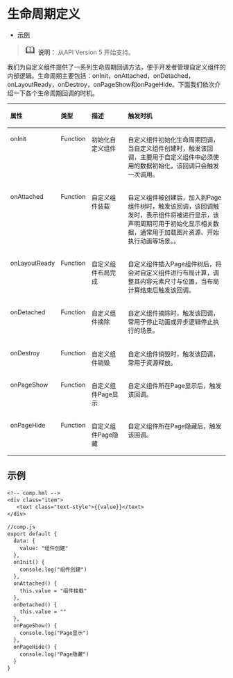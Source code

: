 # 生命周期定义<a name="ZH-CN_TOPIC_0000001209570719"></a>

-   [示例](#zh-cn_topic_0000001127125084_section14938111864313)

>![](../../public_sys-resources/icon-note.gif) **说明：** 
>从API Version 5 开始支持。

我们为自定义组件提供了一系列生命周期回调方法，便于开发者管理自定义组件的内部逻辑。生命周期主要包括：onInit，onAttached，onDetached，onLayoutReady，onDestroy，onPageShow和onPageHide。下面我们依次介绍一下各个生命周期回调的时机。

<a name="zh-cn_topic_0000001127125084_t7208da80646145cb86b25df20f52a5d4"></a>
<table><thead align="left"><tr id="zh-cn_topic_0000001127125084_r4bc39237158f4199b86d18d0784b005d"><th class="cellrowborder" valign="top" width="14.441444144414442%" id="mcps1.1.5.1.1"><p id="zh-cn_topic_0000001127125084_aa7d8254f7b0f495e8a38fc76d3508fc4"><a name="zh-cn_topic_0000001127125084_aa7d8254f7b0f495e8a38fc76d3508fc4"></a><a name="zh-cn_topic_0000001127125084_aa7d8254f7b0f495e8a38fc76d3508fc4"></a>属性</p>
</th>
<th class="cellrowborder" valign="top" width="10.121012101210122%" id="mcps1.1.5.1.2"><p id="zh-cn_topic_0000001127125084_a037ba3feced74d36ae28ca2414da39a2"><a name="zh-cn_topic_0000001127125084_a037ba3feced74d36ae28ca2414da39a2"></a><a name="zh-cn_topic_0000001127125084_a037ba3feced74d36ae28ca2414da39a2"></a>类型</p>
</th>
<th class="cellrowborder" valign="top" width="18.751875187518753%" id="mcps1.1.5.1.3"><p id="zh-cn_topic_0000001127125084_aac19d68c24f6444095fd09939256ea10"><a name="zh-cn_topic_0000001127125084_aac19d68c24f6444095fd09939256ea10"></a><a name="zh-cn_topic_0000001127125084_aac19d68c24f6444095fd09939256ea10"></a>描述</p>
</th>
<th class="cellrowborder" valign="top" width="56.685668566856684%" id="mcps1.1.5.1.4"><p id="zh-cn_topic_0000001127125084_a80a1ef722e3f4008961e97ea3db877ef"><a name="zh-cn_topic_0000001127125084_a80a1ef722e3f4008961e97ea3db877ef"></a><a name="zh-cn_topic_0000001127125084_a80a1ef722e3f4008961e97ea3db877ef"></a>触发时机</p>
</th>
</tr>
</thead>
<tbody><tr id="zh-cn_topic_0000001127125084_rb52da1ffb529417c9f0290d1f122a87e"><td class="cellrowborder" valign="top" width="14.441444144414442%" headers="mcps1.1.5.1.1 "><p id="zh-cn_topic_0000001127125084_acd1fd04acf1f4b789a178ecc66e8c27c"><a name="zh-cn_topic_0000001127125084_acd1fd04acf1f4b789a178ecc66e8c27c"></a><a name="zh-cn_topic_0000001127125084_acd1fd04acf1f4b789a178ecc66e8c27c"></a>onInit</p>
</td>
<td class="cellrowborder" valign="top" width="10.121012101210122%" headers="mcps1.1.5.1.2 "><p id="zh-cn_topic_0000001127125084_a86ee0c2879d744c9a7c81908ddc5be08"><a name="zh-cn_topic_0000001127125084_a86ee0c2879d744c9a7c81908ddc5be08"></a><a name="zh-cn_topic_0000001127125084_a86ee0c2879d744c9a7c81908ddc5be08"></a>Function</p>
</td>
<td class="cellrowborder" valign="top" width="18.751875187518753%" headers="mcps1.1.5.1.3 "><p id="zh-cn_topic_0000001127125084_a50617b80389e45b58dd015e4db4ac094"><a name="zh-cn_topic_0000001127125084_a50617b80389e45b58dd015e4db4ac094"></a><a name="zh-cn_topic_0000001127125084_a50617b80389e45b58dd015e4db4ac094"></a>初始化自定义组件</p>
</td>
<td class="cellrowborder" valign="top" width="56.685668566856684%" headers="mcps1.1.5.1.4 "><p id="zh-cn_topic_0000001127125084_p1395313418212"><a name="zh-cn_topic_0000001127125084_p1395313418212"></a><a name="zh-cn_topic_0000001127125084_p1395313418212"></a>自定义组件初始化生命周期回调，当自定义组件创建时，触发该回调，主要用于自定义组件中必须使用的数据初始化，该回调只会触发一次调用。</p>
</td>
</tr>
<tr id="zh-cn_topic_0000001127125084_r57dd28dbf8a243cdad002d8599eda15f"><td class="cellrowborder" valign="top" width="14.441444144414442%" headers="mcps1.1.5.1.1 "><p id="zh-cn_topic_0000001127125084_af6a0fe8473a54e71be833ea3c4135328"><a name="zh-cn_topic_0000001127125084_af6a0fe8473a54e71be833ea3c4135328"></a><a name="zh-cn_topic_0000001127125084_af6a0fe8473a54e71be833ea3c4135328"></a>onAttached</p>
</td>
<td class="cellrowborder" valign="top" width="10.121012101210122%" headers="mcps1.1.5.1.2 "><p id="zh-cn_topic_0000001127125084_a5d96ae01ba73452e9aef97a5547c5df9"><a name="zh-cn_topic_0000001127125084_a5d96ae01ba73452e9aef97a5547c5df9"></a><a name="zh-cn_topic_0000001127125084_a5d96ae01ba73452e9aef97a5547c5df9"></a>Function</p>
</td>
<td class="cellrowborder" valign="top" width="18.751875187518753%" headers="mcps1.1.5.1.3 "><p id="zh-cn_topic_0000001127125084_aa80d3cebd7f64e97ac348b8f034efc04"><a name="zh-cn_topic_0000001127125084_aa80d3cebd7f64e97ac348b8f034efc04"></a><a name="zh-cn_topic_0000001127125084_aa80d3cebd7f64e97ac348b8f034efc04"></a>自定义组件装载</p>
</td>
<td class="cellrowborder" valign="top" width="56.685668566856684%" headers="mcps1.1.5.1.4 "><p id="zh-cn_topic_0000001127125084_a2e00e7dee8164661b4244c4a34ae9b2c"><a name="zh-cn_topic_0000001127125084_a2e00e7dee8164661b4244c4a34ae9b2c"></a><a name="zh-cn_topic_0000001127125084_a2e00e7dee8164661b4244c4a34ae9b2c"></a>自定义组件被创建后，加入到Page组件树时，触发该回调，该回调触发时，表示组件将被进行显示，该声明周期可用于初始化显示相关数据，通常用于加载图片资源、开始执行动画等场景。。</p>
</td>
</tr>
<tr id="zh-cn_topic_0000001127125084_r1dd8a5bfd50043eeb2fff708e728a9fa"><td class="cellrowborder" valign="top" width="14.441444144414442%" headers="mcps1.1.5.1.1 "><p id="zh-cn_topic_0000001127125084_ae46609ef4ad2444fb4befc1ac552eb88"><a name="zh-cn_topic_0000001127125084_ae46609ef4ad2444fb4befc1ac552eb88"></a><a name="zh-cn_topic_0000001127125084_ae46609ef4ad2444fb4befc1ac552eb88"></a>onLayoutReady</p>
</td>
<td class="cellrowborder" valign="top" width="10.121012101210122%" headers="mcps1.1.5.1.2 "><p id="zh-cn_topic_0000001127125084_a4b3c794964514f988757cd639964b7a8"><a name="zh-cn_topic_0000001127125084_a4b3c794964514f988757cd639964b7a8"></a><a name="zh-cn_topic_0000001127125084_a4b3c794964514f988757cd639964b7a8"></a>Function</p>
</td>
<td class="cellrowborder" valign="top" width="18.751875187518753%" headers="mcps1.1.5.1.3 "><p id="zh-cn_topic_0000001127125084_a147a1ab39d2043f2a22c62b3483335b6"><a name="zh-cn_topic_0000001127125084_a147a1ab39d2043f2a22c62b3483335b6"></a><a name="zh-cn_topic_0000001127125084_a147a1ab39d2043f2a22c62b3483335b6"></a>自定义组件布局完成</p>
</td>
<td class="cellrowborder" valign="top" width="56.685668566856684%" headers="mcps1.1.5.1.4 "><p id="zh-cn_topic_0000001127125084_a23c4cbd18ad24bd8a496dbc487dd5400"><a name="zh-cn_topic_0000001127125084_a23c4cbd18ad24bd8a496dbc487dd5400"></a><a name="zh-cn_topic_0000001127125084_a23c4cbd18ad24bd8a496dbc487dd5400"></a>自定义组件插入Page组件树后，将会对自定义组件进行布局计算，调整其内容元素尺寸与位置，当布局计算结束后触发该回调。</p>
</td>
</tr>
<tr id="zh-cn_topic_0000001127125084_r4247056b80864bb7ab5678341dc8c29a"><td class="cellrowborder" valign="top" width="14.441444144414442%" headers="mcps1.1.5.1.1 "><p id="zh-cn_topic_0000001127125084_a973949fa33de41ca9a53c43e98b47f63"><a name="zh-cn_topic_0000001127125084_a973949fa33de41ca9a53c43e98b47f63"></a><a name="zh-cn_topic_0000001127125084_a973949fa33de41ca9a53c43e98b47f63"></a>onDetached</p>
</td>
<td class="cellrowborder" valign="top" width="10.121012101210122%" headers="mcps1.1.5.1.2 "><p id="zh-cn_topic_0000001127125084_a245d96bb028641d492503489b54c4c2c"><a name="zh-cn_topic_0000001127125084_a245d96bb028641d492503489b54c4c2c"></a><a name="zh-cn_topic_0000001127125084_a245d96bb028641d492503489b54c4c2c"></a>Function</p>
</td>
<td class="cellrowborder" valign="top" width="18.751875187518753%" headers="mcps1.1.5.1.3 "><p id="zh-cn_topic_0000001127125084_a169e08a844b2452d85acfaca01ea20ee"><a name="zh-cn_topic_0000001127125084_a169e08a844b2452d85acfaca01ea20ee"></a><a name="zh-cn_topic_0000001127125084_a169e08a844b2452d85acfaca01ea20ee"></a>自定义组件摘除</p>
</td>
<td class="cellrowborder" valign="top" width="56.685668566856684%" headers="mcps1.1.5.1.4 "><p id="zh-cn_topic_0000001127125084_ae54d3a1f653c495ba8950e82c0fb3db4"><a name="zh-cn_topic_0000001127125084_ae54d3a1f653c495ba8950e82c0fb3db4"></a><a name="zh-cn_topic_0000001127125084_ae54d3a1f653c495ba8950e82c0fb3db4"></a>自定义组件摘除时，触发该回调，常用于停止动画或异步逻辑停止执行的场景。</p>
</td>
</tr>
<tr id="zh-cn_topic_0000001127125084_ra205abdcebf94a5583cdbd422211dd4b"><td class="cellrowborder" valign="top" width="14.441444144414442%" headers="mcps1.1.5.1.1 "><p id="zh-cn_topic_0000001127125084_aeb5a3893eb974dd88a762adc8077ed54"><a name="zh-cn_topic_0000001127125084_aeb5a3893eb974dd88a762adc8077ed54"></a><a name="zh-cn_topic_0000001127125084_aeb5a3893eb974dd88a762adc8077ed54"></a>onDestroy</p>
</td>
<td class="cellrowborder" valign="top" width="10.121012101210122%" headers="mcps1.1.5.1.2 "><p id="zh-cn_topic_0000001127125084_a3b98923b60554564b67d28a3ac2bb562"><a name="zh-cn_topic_0000001127125084_a3b98923b60554564b67d28a3ac2bb562"></a><a name="zh-cn_topic_0000001127125084_a3b98923b60554564b67d28a3ac2bb562"></a>Function</p>
</td>
<td class="cellrowborder" valign="top" width="18.751875187518753%" headers="mcps1.1.5.1.3 "><p id="zh-cn_topic_0000001127125084_a1f2cd15604434b1f8c1ad075db3ec76d"><a name="zh-cn_topic_0000001127125084_a1f2cd15604434b1f8c1ad075db3ec76d"></a><a name="zh-cn_topic_0000001127125084_a1f2cd15604434b1f8c1ad075db3ec76d"></a>自定义组件销毁</p>
</td>
<td class="cellrowborder" valign="top" width="56.685668566856684%" headers="mcps1.1.5.1.4 "><p id="zh-cn_topic_0000001127125084_aab6fb684fd454b41a6f701628f9c2307"><a name="zh-cn_topic_0000001127125084_aab6fb684fd454b41a6f701628f9c2307"></a><a name="zh-cn_topic_0000001127125084_aab6fb684fd454b41a6f701628f9c2307"></a>自定义组件销毁时，触发该回调，常用于资源释放。</p>
</td>
</tr>
<tr id="zh-cn_topic_0000001127125084_row153141111450"><td class="cellrowborder" valign="top" width="14.441444144414442%" headers="mcps1.1.5.1.1 "><p id="zh-cn_topic_0000001127125084_p031461114513"><a name="zh-cn_topic_0000001127125084_p031461114513"></a><a name="zh-cn_topic_0000001127125084_p031461114513"></a>onPageShow</p>
</td>
<td class="cellrowborder" valign="top" width="10.121012101210122%" headers="mcps1.1.5.1.2 "><p id="zh-cn_topic_0000001127125084_p1031441116514"><a name="zh-cn_topic_0000001127125084_p1031441116514"></a><a name="zh-cn_topic_0000001127125084_p1031441116514"></a>Function</p>
</td>
<td class="cellrowborder" valign="top" width="18.751875187518753%" headers="mcps1.1.5.1.3 "><p id="zh-cn_topic_0000001127125084_p3315111550"><a name="zh-cn_topic_0000001127125084_p3315111550"></a><a name="zh-cn_topic_0000001127125084_p3315111550"></a>自定义组件Page显示</p>
</td>
<td class="cellrowborder" valign="top" width="56.685668566856684%" headers="mcps1.1.5.1.4 "><p id="zh-cn_topic_0000001127125084_p831518111558"><a name="zh-cn_topic_0000001127125084_p831518111558"></a><a name="zh-cn_topic_0000001127125084_p831518111558"></a>自定义组件所在Page显示后，触发该回调。</p>
</td>
</tr>
<tr id="zh-cn_topic_0000001127125084_row153471627274"><td class="cellrowborder" valign="top" width="14.441444144414442%" headers="mcps1.1.5.1.1 "><p id="zh-cn_topic_0000001127125084_p13481927174"><a name="zh-cn_topic_0000001127125084_p13481927174"></a><a name="zh-cn_topic_0000001127125084_p13481927174"></a>onPageHide</p>
</td>
<td class="cellrowborder" valign="top" width="10.121012101210122%" headers="mcps1.1.5.1.2 "><p id="zh-cn_topic_0000001127125084_p43489271277"><a name="zh-cn_topic_0000001127125084_p43489271277"></a><a name="zh-cn_topic_0000001127125084_p43489271277"></a>Function</p>
</td>
<td class="cellrowborder" valign="top" width="18.751875187518753%" headers="mcps1.1.5.1.3 "><p id="zh-cn_topic_0000001127125084_p434816271172"><a name="zh-cn_topic_0000001127125084_p434816271172"></a><a name="zh-cn_topic_0000001127125084_p434816271172"></a>自定义组件Page隐藏</p>
</td>
<td class="cellrowborder" valign="top" width="56.685668566856684%" headers="mcps1.1.5.1.4 "><p id="zh-cn_topic_0000001127125084_p73481627873"><a name="zh-cn_topic_0000001127125084_p73481627873"></a><a name="zh-cn_topic_0000001127125084_p73481627873"></a>自定义组件所在Page隐藏后，触发该回调。</p>
</td>
</tr>
</tbody>
</table>

## 示例<a name="zh-cn_topic_0000001127125084_section14938111864313"></a>

```
<!-- comp.hml -->
<div class="item">  
   <text class="text-style">{{value}}</text>  
</div>
```

```
//comp.js
export default {
  data: {
    value: "组件创建"
  },
  onInit() {
    console.log("组件创建")
  },
  onAttached() {
    this.value = "组件挂载"
  },
  onDetached() {
    this.value = ""
  },
  onPageShow() {
    console.log("Page显示")
  },
  onPageHide() {
    console.log("Page隐藏")
  }
}
```

